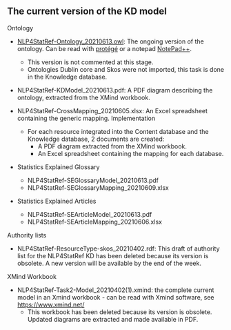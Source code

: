 
## The current version of the KD model ## 

Ontology
* [NLP4StatRef-Ontology_20210613.owl](https://github.com/eurostat/NLP4Stat/blob/main/KD%20model/NLP4StatRef-Ontology_20210613.owl): The ongoing version of the ontology. Can be read with [protégé](https://protege.stanford.edu/) or a notepad [NotePad++](https://notepad-plus-plus.org/).
  * This version is not commented at this stage.
  * Ontologies Dublin core and Skos were not imported, this task is done in the Knowledge database.

* NLP4StatRef-KDModel_20210613.pdf: A PDF diagram describing the ontology, extracted from the XMind workbook.
* NLP4StatRef-CrossMapping_20210605.xlsx: An Excel spreadsheet containing the generic mapping.
Implementation
  * For each resource integrated into the Content database and the Knowledge database, 2 documents are created:
    * A PDF diagram extracted from the XMind workbook.
    * An Excel spreadsheet containing the mapping for each database.

* Statistics Explained Glossary
  * NLP4StatRef-SEGlossaryModel_20210613.pdf
  * NLP4StatRef-SEGlossaryMapping_20210609.xlsx

* Statistics Explained Articles
  * NLP4StatRef-SEArticleModel_20210613.pdf
  * NLP4StatRef-SEArticleMapping_20210606.xlsx

Authority lists
* NLP4StatRef-ResourceType-skos_20210402.rdf: This draft of authority list for the NLP4StatRef KD has been deleted because its version is obsolete. A new version will be available by the end of the week.

XMind Workbook
* NLP4StatRef-Task2-Model_20210402(1).xmind: the complete current model in an Xmind workbook - can be read with Xmind software, see https://www.xmind.net/ 
  * This workbook has been deleted because its version is obsolete. Updated diagrams are extracted and made available in PDF. 

